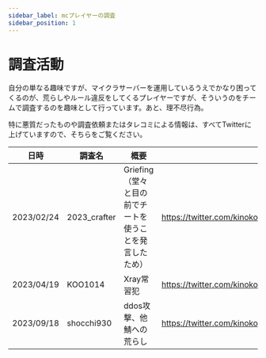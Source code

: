 ```yaml
---
sidebar_label: mcプレイヤーの調査
sidebar_position: 1
---
```


# 調査活動

自分の単なる趣味ですが、マイクラサーバーを運用しているうえでかなり困ってくるのが、荒らしやルール違反をしてくるプレイヤーですが、そういうのをチームで調査するのを趣味として行っています。あと、理不尽行為。

特に悪質だったものや調査依頼またはタレコミによる情報は、すべてTwitterに上げていますので、そちらをご覧ください。

| 日時 | 調査名 | 概要 | その他 |
| :-: | - | - | - |
| 2023/02/24 | 2023_crafter | Griefing（堂々と目の前でチートを使うことを発言したため） | https://twitter.com/kinoko1216/status/1629021939716206593 |
| 2023/04/19 | KOO1014 | Xray常習犯 | https://twitter.com/kinoko1216/status/1648603993294376961 |
| 2023/09/18 | shocchi930 | ddos攻撃、他鯖への荒らし | https://twitter.com/kinoko1216/status/1703744570788610100 |

